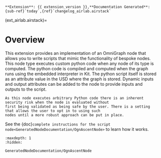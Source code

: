 ```{csv-table}
**Extension**: {{ extension_version }},**Documentation Generated**: {sub-ref}`today`,{ref}`changelog_airlab.airstack`
```

(ext_airlab.airstack)=

# Overview

This extension provides an implementation of an OmniGraph node that allows you to write scripts that mimic the
functionality of bespoke nodes. This node type executes custom python code when any node of its type is computed.
The python code is compiled and computed when the graph runs using the embedded interpreter in Kit. The python script
itself is stored as an attribute value in the USD where the graph is stored. Dynamic inputs and output attributes can
be added to the node to provide inputs and outputs to the script.

```{warning}
As this node executes arbitrary Python code there is an inherent security risk when the node is evaluated without
first being validated as being safe by the user. There is a setting that allows the user to opt in to using such
nodes until a more robust approach can be put in place.
```

See the {doc}`complete instructions for the script node<GeneratedNodeDocumentation/OgnAscentNode>`
to learn how it works.

```{toctree}
:maxdepth: 1
:hidden:

GeneratedNodeDocumentation/OgnAscentNode
```
